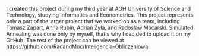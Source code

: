 I created this project during my third year at AGH University of Science and Technology, studying Informatics and Econometrics. This project represents only a part of the larger project that we worked on as a team, including Tomasz Zapart, Anna Rubin, Adrian Żyła, and Radosław Mocarski. Simulated Annealing was done only by myself, that's why I decided to upload it on my GitHub. The rest of the project can be viewed at https://github.com/RadandMoc/Inteligencja-Obliczeniowa.
